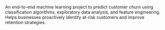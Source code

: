 An end-to-end machine learning project to predict customer churn using classification algorithms, exploratory data analysis, and feature engineering. Helps businesses proactively identify at-risk customers and improve retention strategies.
